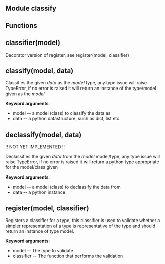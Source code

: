 Module classify
---------------

Functions
---------
## classifier(model)
Decorator version of register, see register(model, classifier)
## classify(model, data)
Classifies the given *data* as the *model* type, any type issue will raise
TypeError, if no error is raised it will return an instance of the
type/model given as the *model*

**Keyword arguments**:

* model -- a model (class) to classify the data as
* data -- a python datastructure, such as dict, list etc.
## declassify(model, data)
!! NOT YET IMPLEMENTED !!

Declassifies the given *data* from the *model* model/type, any type issue
will raise TypeError, if no error is raised it will return a python type
appropriate for the model/class given

**Keyword arguments**:

* model -- a model (class) to declassify the data from
* data -- a python instance
## register(model, classifier)
Registers a classifier for a type, this classifier is used to validate
whether a simpler representation of a type is representative of the type
and should return an instance of type model.

**Keyword arguments**:

* model -- The type to validate
* classifier -- The function that performs the validation
